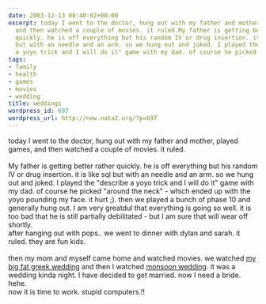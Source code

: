 ```yaml
---
date: 2003-12-13 08:40:02+00:00
excerpt: today I went to the doctor, hung out with my father and mother, played games,
  and then watched a couple of movies. it ruled.My father is getting better rather
  quickly. he is off everything but his random IV or drug insertion. it is like sql
  but with an needle and an arm. so we hung out and joked. I played the "describe
  a yoyo trick and I will do it" game with my dad. of course he picked...
tags:
- family
- health
- games
- movies
- wedding
title: weddings
wordpress_id: 697
wordpress_url: http://new.nata2.org/?p=697
---
```


today I went to the doctor, hung out with my father and mother, played games, and then watched a couple of movies. it ruled.<br/><br/>My father is getting better rather quickly. he is off everything but his random IV or drug insertion. it is like sql but with an needle and an arm. so we hung out and joked. I played the "describe a yoyo trick and I will do it" game with my dad. of course he picked "around the neck" - which ended up with the yoyo pounding my face. it hurt ;). then we played a bunch of phase 10 and generally hung out. I am very greatdul that everything is going so well. it is too bad that he is still partially debilitated - but I am sure that will wear off shortly. <br/>after hanging out with pops.. we went to dinner with dylan and sarah. it ruled. they are fun kids. <br/><br/>then my mom and myself came home and watched movies. we watched <a href="http://www.imdb.com/title/tt0259446/">my big fat greek wedding</a> and then I watched <a href="http://www.mirabaifilms.com/monsoon.html">monsoon wedding</a>. it was a wedding kinda night. I have decided to get married. now I need a bride. hehe. <br/>now it is time to work. stupid computers.!!